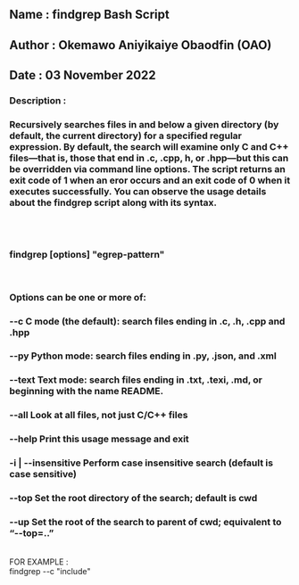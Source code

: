 ## Name : findgrep Bash Script
## Author : Okemawo Aniyikaiye Obaodfin (OAO)
## Date : 03 November 2022
### Description : 
### Recursively searches files in and below a given directory (by default, the current directory) for a specified regular expression. By default, the search will examine only C and C++ files—that is, those that end in .c, .cpp, h, or .hpp—but this can be overridden via command line options. The script returns an exit code of 1 when an eror occurs and an exit code of 0 when it executes successfully. You can observe the usage details about the findgrep script along with its syntax.

<br/>
<br/>

### findgrep [options]  "egrep-pattern"

<br/>

###     Options can be one or more of:
###       --c                   C mode (the default): search files ending in .c, .h, .cpp and .hpp
###       --py                  Python mode: search files ending in .py, .json, and .xml
###       --text                Text mode: search files ending in .txt, .texi, .md, or beginning with the name README.
###       --all                 Look at all files, not just C/C++ files
###       --help                Print this usage message and exit
###       -i | --insensitive    Perform case insensitive search (default is case sensitive)
###       --top <rootdir>       Set the root directory of the search; default is cwd
###       --up                  Set the root of the search to parent of cwd; equivalent to “--top=..”

<br/>  
FOR EXAMPLE :
<br/>
findgrep --c "include"
